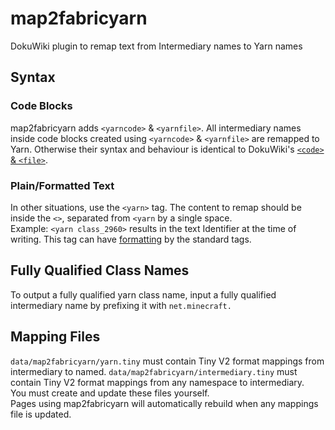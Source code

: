 # map2fabricyarn
DokuWiki plugin to remap text from Intermediary names to Yarn names

## Syntax
### Code Blocks
map2fabricyarn adds `<yarncode>` & `<yarnfile>`. 
All intermediary names inside code blocks created using `<yarncode>` & `<yarnfile>` are remapped to Yarn. 
Otherwise their syntax and behaviour is identical to DokuWiki's [`<code>` & `<file>`](https://www.dokuwiki.org/wiki:syntax#code_blocks).

### Plain/Formatted Text
In other situations, use the `<yarn>` tag. The content to remap should be inside the `<>`, separated from `<yarn` by a single space.  
Example: `<yarn class_2960>` results in the text Identifier at the time of writing. 
This tag can have [formatting](https://www.dokuwiki.org/wiki:syntax#basic_text_formatting) by the standard tags.

## Fully Qualified Class Names
To output a fully qualified yarn class name, input a fully qualified intermediary name by prefixing it with `net.minecraft.`

## Mapping Files
`data/map2fabricyarn/yarn.tiny` must contain Tiny V2 format mappings from intermediary to named.
`data/map2fabricyarn/intermediary.tiny` must contain Tiny V2 format mappings from any namespace to intermediary.  
You must create and update these files yourself.  
Pages using map2fabricyarn will automatically rebuild when any mappings file is updated.
